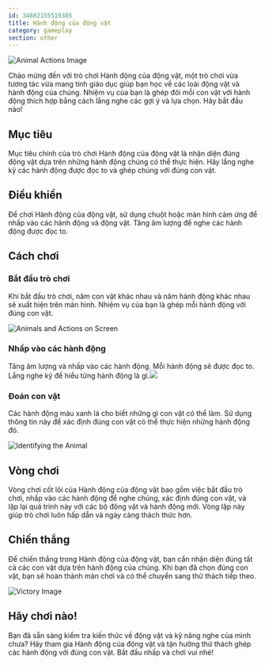 ```yaml
---
id: 34882155519385
title: Hành động của động vật
category: gameplay
section: other
---
```

![Animal Actions Image](https://help.studycat.com/hc/article_attachments/34882188453017)

Chào mừng đến với trò chơi Hành động của động vật, một trò chơi vừa tương tác vừa mang tính giáo dục giúp bạn học về các loài động vật và hành động của chúng. Nhiệm vụ của bạn là ghép đôi mỗi con vật với hành động thích hợp bằng cách lắng nghe các gợi ý và lựa chọn. Hãy bắt đầu nào!

## Mục tiêu

Mục tiêu chính của trò chơi Hành động của động vật là nhận diện đúng động vật dựa trên những hành động chúng có thể thực hiện. Hãy lắng nghe kỹ các hành động được đọc to và ghép chúng với đúng con vật.

## Điều khiển

Để chơi Hành động của động vật, sử dụng chuột hoặc màn hình cảm ứng để nhấp vào các hành động và động vật. Tăng âm lượng để nghe các hành động được đọc to.

## Cách chơi

### Bắt đầu trò chơi

Khi bắt đầu trò chơi, năm con vật khác nhau và năm hành động khác nhau sẽ xuất hiện trên màn hình. Nhiệm vụ của bạn là ghép mỗi hành động với đúng con vật.

![Animals and Actions on Screen](https://help.studycat.com/hc/article_attachments/34882188453017)

### Nhấp vào các hành động

Tăng âm lượng và nhấp vào các hành động. Mỗi hành động sẽ được đọc to. Lắng nghe kỹ để hiểu từng hành động là gì.![](https://help.studycat.com/hc/article_attachments/35127586834841)

### Đoán con vật

Các hành động màu xanh lá cho biết những gì con vật có thể làm. Sử dụng thông tin này để xác định đúng con vật có thể thực hiện những hành động đó.

![Identifying the Animal](https://help.studycat.com/hc/article_attachments/34882188459545)

## Vòng chơi

Vòng chơi cốt lõi của Hành động của động vật bao gồm việc bắt đầu trò chơi, nhấp vào các hành động để nghe chúng, xác định đúng con vật, và lặp lại quá trình này với các bộ động vật và hành động mới. Vòng lặp này giúp trò chơi luôn hấp dẫn và ngày càng thách thức hơn.

## Chiến thắng

Để chiến thắng trong Hành động của động vật, bạn cần nhận diện đúng tất cả các con vật dựa trên hành động của chúng. Khi bạn đã chọn đúng con vật, bạn sẽ hoàn thành màn chơi và có thể chuyển sang thử thách tiếp theo.

![Victory Image](https://help.studycat.com/hc/article_attachments/34882155516441)

## Hãy chơi nào!

Bạn đã sẵn sàng kiểm tra kiến thức về động vật và kỹ năng nghe của mình chưa? Hãy tham gia Hành động của động vật và tận hưởng thử thách ghép các hành động với đúng con vật. Bắt đầu nhấp và chơi vui nhé!

